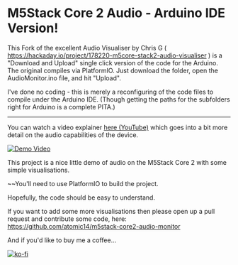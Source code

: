 # M5Stack Core 2 Audio - Arduino IDE Version!
This Fork of the excellent Audio Visualiser by Chris G ( https://hackaday.io/project/178220-m5core-stack2-audio-visualiser ) is a "Download and Upload" single click version of the code for the Arduino. The original compiles via PlatformIO.
Just download the folder, open the AudioMonitor.ino file, and hit "Upload".

I've done no coding - this is merely a reconfiguring of the code files to compile under the Arduino IDE. (Though getting the paths for the subfolders right for Arduino is a complete PITA.)

----------------------

You can watch a video explainer [here (YouTube)](https://www.youtube.com/watch?v=CwIWpBqa-nM) which goes into a bit more detail on the audio capabilities of the device.

[![Demo Video](https://img.youtube.com/vi/CwIWpBqa-nM/0.jpg)](https://www.youtube.com/watch?v=CwIWpBqa-nM)

This project is a nice little demo of audio on the M5Stack Core 2 with some simple visualisations.

~~You'll need to use PlatformIO to build the project.

Hopefully, the code should be easy to understand.

If you want to add some more visualisations then please open up a pull request and contribute some code, here: https://github.com/atomic14/m5stack-core2-audio-monitor

And if you'd like to buy me a coffee...

[![ko-fi](https://ko-fi.com/img/githubbutton_sm.svg)](https://ko-fi.com/Z8Z734F5Y)
